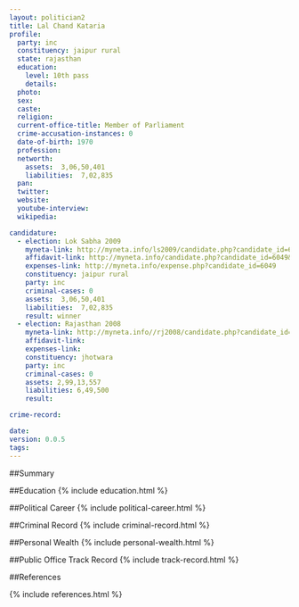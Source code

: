 ```yaml
---
layout: politician2
title: Lal Chand Kataria
profile: 
  party: inc
  constituency: jaipur rural
  state: rajasthan
  education: 
    level: 10th pass
    details: 
  photo: 
  sex: 
  caste: 
  religion: 
  current-office-title: Member of Parliament
  crime-accusation-instances: 0
  date-of-birth: 1970
  profession: 
  networth: 
    assets:  3,06,50,401
    liabilities:  7,02,835
  pan: 
  twitter: 
  website: 
  youtube-interview: 
  wikipedia: 

candidature: 
  - election: Lok Sabha 2009
    myneta-link: http://myneta.info/ls2009/candidate.php?candidate_id=6049
    affidavit-link: http://myneta.info/candidate.php?candidate_id=6049&scan=original
    expenses-link: http://myneta.info/expense.php?candidate_id=6049
    constituency: jaipur rural 
    party: inc
    criminal-cases: 0
    assets:  3,06,50,401
    liabilities:  7,02,835
    result: winner 
  - election: Rajasthan 2008
    myneta-link: http://myneta.info//rj2008/candidate.php?candidate_id=206
    affidavit-link: 
    expenses-link: 
    constituency: jhotwara 
    party: inc
    criminal-cases: 0
    assets: 2,99,13,557
    liabilities: 6,49,500
    result:  

crime-record: 

date: 
version: 0.0.5
tags: 
---
```

##Summary


##Education
{% include education.html %}


##Political Career
{% include political-career.html %}


##Criminal Record
{% include criminal-record.html %}


##Personal Wealth
{% include personal-wealth.html %}


##Public Office Track Record
{% include track-record.html %}


##References


{% include references.html %}